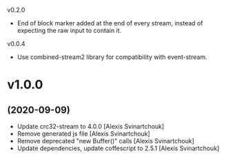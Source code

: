 v0.2.0
* End of block marker added at the end of every stream, instead of expecting the raw input to contain it.

v0.0.4

* Use combined-stream2 library for compatibility with event-stream.

# v1.0.0
## (2020-09-09)

* Update crc32-stream to 4.0.0 [Alexis Svinartchouk]
* Remove generated js file [Alexis Svinartchouk]
* Remove deprecated "new Buffer()" calls [Alexis Svinartchouk]
* Update dependencies, update coffescript to 2.5.1 [Alexis Svinartchouk]
